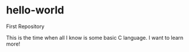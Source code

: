 # hello-world
First Repository

This is the time when all I know is some basic C language. I want to learn more!
